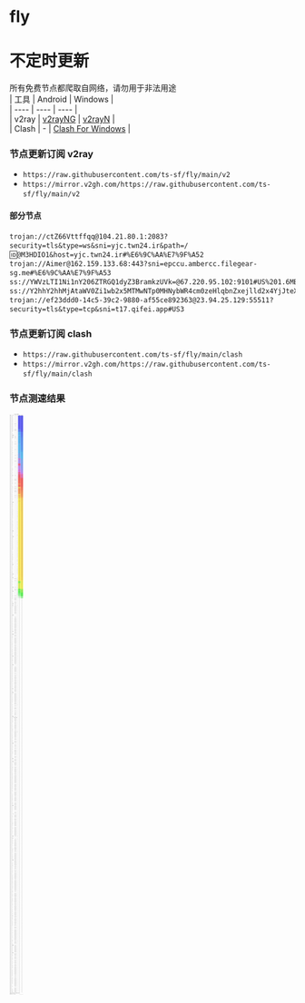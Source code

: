 # fly
# 不定时更新
所有免费节点都爬取自网络，请勿用于非法用途  
|  工具  | Android  | Windows  |  
|  ----  | ----   | ----  |  
| v2ray  | [v2rayNG](https://github.com/2dust/v2rayNG/releases) | [v2rayN](https://github.com/2dust/v2rayN/releases) |  
| Clash  | - | [Clash For Windows](https://github.com/2dust/clashN/releases) | 
  
### 节点更新订阅  v2ray
- `https://raw.githubusercontent.com/ts-sf/fly/main/v2`  
- `https://mirror.v2gh.com/https://raw.githubusercontent.com/ts-sf/fly/main/v2`  

#### 部分节点  
``` 
trojan://ctZ66Vttffqq@104.21.80.1:2083?security=tls&type=ws&sni=yjc.twn24.ir&path=/🆔@M3HDIO1&host=yjc.twn24.ir#%E6%9C%AA%E7%9F%A52
trojan://Aimer@162.159.133.68:443?sni=epccu.ambercc.filegear-sg.me#%E6%9C%AA%E7%9F%A53
ss://YWVzLTI1Ni1nY206ZTRGQ1dyZ3BramkzUVk=@67.220.95.102:9101#US%201.6MB%2Fs
ss://Y2hhY2hhMjAtaWV0Zi1wb2x5MTMwNTp0MHNybWR4cm0zeHlqbnZxejlld2x4YjJteXE3cmp1dg==@95.174.71.27:2377#US2
trojan://ef23ddd0-14c5-39c2-9880-af55ce892363@23.94.25.129:55511?security=tls&type=tcp&sni=t17.qifei.app#US3
```
### 节点更新订阅  clash
- `https://raw.githubusercontent.com/ts-sf/fly/main/clash`  
- `https://mirror.v2gh.com/https://raw.githubusercontent.com/ts-sf/fly/main/clash`  

### 节点测速结果
![image](traffic.png)
